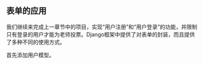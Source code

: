 ## 表单的应用

我们继续来完成上一章节中的项目，实现“用户注册”和“用户登录”的功能，并限制只有登录的用户才能为老师投票。Django框架中提供了对表单的封装，而且提供了多种不同的使用方式。

首先添加用户模型。

```Python

```




